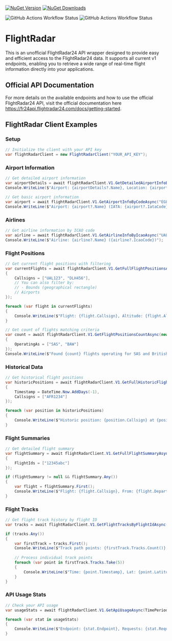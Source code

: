 [![NuGet Version](https://img.shields.io/nuget/v/FlightRadar?style=for-the-badge&logo=NuGet&logoColor=F7BF24&label=Version&color=F7BF24)](https://www.nuget.org/packages/FlightRadar)
[![NuGet Downloads](https://img.shields.io/nuget/dt/FlightRadar?style=for-the-badge&logo=NuGet&logoColor=F7BF24&label=Downloads&color=F7BF24)](https://www.nuget.org/packages/FlightRadar)

![GitHub Actions Workflow Status](https://img.shields.io/github/actions/workflow/status/j4asper/flightradar/unit-tests.yml?branch=main&style=for-the-badge&logo=githubactions&logoColor=F7BF24&label=Unit%20Tests&color=F7BF24)
![GitHub Actions Workflow Status](https://img.shields.io/github/actions/workflow/status/j4asper/flightradar/nuget-release.yml?branch=main&style=for-the-badge&logo=githubactions&logoColor=F7BF24&label=Release%20Workflow&color=F7BF24)


# FlightRadar

This is an unofficial FlightRadar24 API wrapper designed to provide easy and efficient access to the FlightRadar24 data. It supports all current v1 endpoints, enabling you to retrieve a wide range of real-time flight information directly into your applications.

## Official API Documentation

For more details on the available endpoints and how to use the official FlightRadar24 API, visit the official documentation here https://fr24api.flightradar24.com/docs/getting-started.

## FlightRadar Client Examples

### Setup

```csharp
// Initialize the client with your API key
var flightRadarClient = new FlightRadarClient("YOUR_API_KEY");
```

### Airport Information

```csharp
// Get detailed airport information
var airportDetails = await flightRadarClient.V1.GetDetailedAirportInfoByCodeAsync("KJFK");
Console.WriteLine($"Airport: {airportDetails?.Name}, Location: {airportDetails?.City}, {airportDetails?.Country}");

// Get basic airport information
var airport = await flightRadarClient.V1.GetAirportInfoByCodeAsync("EGLL");
Console.WriteLine($"Airport: {airport?.Name} (IATA: {airport?.IataCode})");
```

### Airlines

```csharp
// Get airline information by ICAO code
var airline = await flightRadarClient.V1.GetAirlineInfoByIcaoAsync("UAL");
Console.WriteLine($"Airline: {airline?.Name} ({airline?.IcaoCode})");
```

### Flight Positions

```csharp
// Get current flight positions with filtering
var currentFlights = await flightRadarClient.V1.GetFullFlightPositionsAsync(new FlightPositionsFilter 
{
    Callsigns = ["UAL123", "DLH456"],
    // You can also filter by:
    // - Bounds (geographical rectangle)
    // Airports
});

foreach (var flight in currentFlights)
{
    Console.WriteLine($"Flight: {flight.Callsign}, Altitude: {flight.Altitude}ft, Speed: {flight.GroundSpeed}kts");
}

// Get count of flights matching criteria
var count = await flightRadarClient.V1.GetFlightPositionsCountAsync(new FlightPositionsFilter
{
    OperatingAs = ["SAS", "BAW"]
});
Console.WriteLine($"Found {count} flights operating for SAS and British Airways");
```

### Historical Data

```csharp
// Get historical flight positions
var historicPositions = await flightRadarClient.V1.GetFullHistoricFlightPositionsAsync(new HistoricFlightPositionFilter
{
    Timestamp = DateTime.Now.AddDays(-1),
    Callsigns = ["AFR1234"]
});

foreach (var position in historicPositions)
{
    Console.WriteLine($"Historic position: {position.Callsign} at {position.Timestamp}, Alt: {position.Altitude}ft");
}
```

### Flight Summaries

```csharp
// Get detailed flight summary
var flightSummary = await flightRadarClient.V1.GetFullFlightSummaryAsync(new FlightSummaryFilter
{
    FlightIds = ["12345abc"]
});

if (flightSummary != null && flightSummary.Any())
{
    var flight = flightSummary.First();
    Console.WriteLine($"Flight: {flight.Callsign}, From: {flight.DepartureIcaoCode} To: {flight.DestinationIcaoCode}");
}
```

### Flight Tracks

```csharp
// Get flight track history by flight ID
var tracks = await flightRadarClient.V1.GetFlightTracksByFlightIdAsync("34242a02");

if (tracks.Any())
{
    var firstTrack = tracks.First();
    Console.WriteLine($"Track path points: {firstTrack.Tracks.Count()}, Source: {firstTrack.Tracks.First().Source}");
    
    // Process individual track points
    foreach (var point in firstTrack.Tracks.Take(5))
    {
        Console.WriteLine($"Time: {point.Timestamp}, Lat: {point.Latitude}, Lon: {point.Longitude}, Alt: {point.Altitude}");
    }
}
```

### API Usage Stats

```csharp
// Check your API usage
var usageStats = await flightRadarClient.V1.GetApiUsageAsync(TimePeriod.Last24Hours);

foreach (var stat in usageStats)
{
    Console.WriteLine($"Endpoint: {stat.Endpoint}, Requests: {stat.RequestCount}, Credits used: {stat.Credits}");
}
```